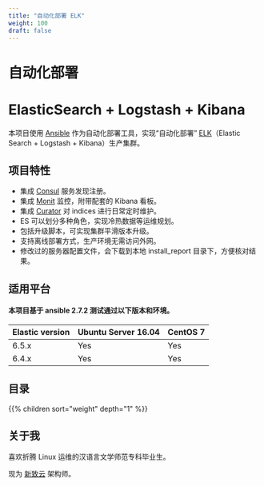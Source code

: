 ```yaml
---
title: "自动化部署 ELK"
weight: 100
draft: false
---
```


# 自动化部署
# ElasticSearch + Logstash + Kibana

本项目使用 [Ansible](https://www.ansible.com/) 作为自动化部署工具，实现“自动化部署” [ELK](https://www.elastic.co/)（Elastic Search + Logstash + Kibana）生产集群。

## 项目特性

* 集成 [Consul](https://www.consul.io/) 服务发现注册。
* 集成 [Monit](https://mmonit.com/monit/) 监控，附带配套的 Kibana 看板。
* 集成 [Curator](https://www.elastic.co/guide/en/elasticsearch/client/curator/current/index.html) 对 indices 进行日常定时维护。
* ES 可以划分多种角色，实现冷热数据等运维规划。
* 包括升级脚本，可实现集群平滑版本升级。
* 支持离线部署方式，生产环境无需访问外网。
* 修改过的服务器配置文件，会下载到本地 install_report 目录下，方便核对结果。

## 适用平台
#### 本项目基于 ansible 2.7.2 测试通过以下版本和环境。

| Elastic version | Ubuntu Server 16.04 | CentOS 7 |
| --------------- | ------------------- | -------- |
| 6.5.x           | Yes                 | Yes      |
| 6.4.x           | Yes                 | Yes      |

## 目录
{{% children sort="weight" depth="1" %}}

## 关于我

喜欢折腾 Linux 运维的汉语言文学师范专科毕业生。

现为 [新致云](https://cloud.newtouch.com/) 架构师。
